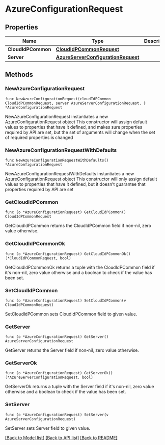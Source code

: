 # AzureConfigurationRequest

## Properties

Name | Type | Description | Notes
------------ | ------------- | ------------- | -------------
**CloudIdPCommon** | [**CloudIdPCommonRequest**](CloudIdPCommonRequest.md) |  | 
**Server** | [**AzureServerConfigurationRequest**](AzureServerConfigurationRequest.md) |  | 

## Methods

### NewAzureConfigurationRequest

`func NewAzureConfigurationRequest(cloudIdPCommon CloudIdPCommonRequest, server AzureServerConfigurationRequest, ) *AzureConfigurationRequest`

NewAzureConfigurationRequest instantiates a new AzureConfigurationRequest object
This constructor will assign default values to properties that have it defined,
and makes sure properties required by API are set, but the set of arguments
will change when the set of required properties is changed

### NewAzureConfigurationRequestWithDefaults

`func NewAzureConfigurationRequestWithDefaults() *AzureConfigurationRequest`

NewAzureConfigurationRequestWithDefaults instantiates a new AzureConfigurationRequest object
This constructor will only assign default values to properties that have it defined,
but it doesn't guarantee that properties required by API are set

### GetCloudIdPCommon

`func (o *AzureConfigurationRequest) GetCloudIdPCommon() CloudIdPCommonRequest`

GetCloudIdPCommon returns the CloudIdPCommon field if non-nil, zero value otherwise.

### GetCloudIdPCommonOk

`func (o *AzureConfigurationRequest) GetCloudIdPCommonOk() (*CloudIdPCommonRequest, bool)`

GetCloudIdPCommonOk returns a tuple with the CloudIdPCommon field if it's non-nil, zero value otherwise
and a boolean to check if the value has been set.

### SetCloudIdPCommon

`func (o *AzureConfigurationRequest) SetCloudIdPCommon(v CloudIdPCommonRequest)`

SetCloudIdPCommon sets CloudIdPCommon field to given value.


### GetServer

`func (o *AzureConfigurationRequest) GetServer() AzureServerConfigurationRequest`

GetServer returns the Server field if non-nil, zero value otherwise.

### GetServerOk

`func (o *AzureConfigurationRequest) GetServerOk() (*AzureServerConfigurationRequest, bool)`

GetServerOk returns a tuple with the Server field if it's non-nil, zero value otherwise
and a boolean to check if the value has been set.

### SetServer

`func (o *AzureConfigurationRequest) SetServer(v AzureServerConfigurationRequest)`

SetServer sets Server field to given value.



[[Back to Model list]](../README.md#documentation-for-models) [[Back to API list]](../README.md#documentation-for-api-endpoints) [[Back to README]](../README.md)



